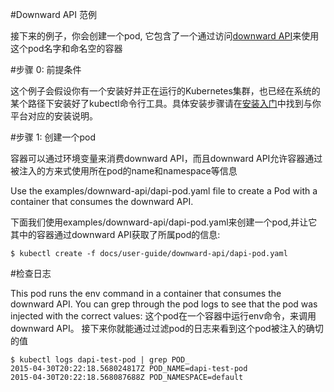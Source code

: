 #Downward API 范例

接下来的例子，你会创建一个pod, 它包含了一个通过访问[downward API](http://kubernetes.io/v1.0/docs/user-guide/downward-api.html)来使用这个pod名字和命名空的容器

#步骤 0: 前提条件

这个例子会假设你有一个安装好并正在运行的Kubernetes集群，也已经在系统的某个路径下安装好了kubectl命令行工具。具体安装步骤请在[安装入门](http://kubernetes.io/v1.0/docs/getting-started-guides/)中找到与你平台对应的安装说明。

#步骤 1: 创建一个pod

容器可以通过环境变量来消费downward API，而且downward API允许容器通过被注入的方来式使用所在pod的name和namespace等信息

Use the examples/downward-api/dapi-pod.yaml file to create a Pod with a container that consumes the downward API.

下面我们使用examples/downward-api/dapi-pod.yaml来创建一个pod,并让它其中的容器通过downward API获取了所属pod的信息:

```
$ kubectl create -f docs/user-guide/downward-api/dapi-pod.yaml
```

#检查日志

This pod runs the env command in a container that consumes the downward API. You can grep through the pod logs to see that the pod was injected with the correct values:
这个pod在一个容器中运行env命令，来调用downward API。 接下来你就能通过过滤pod的日志来看到这个pod被注入的确切的值

```
$ kubectl logs dapi-test-pod | grep POD_
2015-04-30T20:22:18.568024817Z POD_NAME=dapi-test-pod
2015-04-30T20:22:18.568087688Z POD_NAMESPACE=default
```
